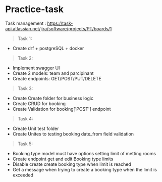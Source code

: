# Practice-task

Task management : https://task-api.atlassian.net/jira/software/projects/PT/boards/1

> Task 1:

- Create drf + postgreSQL + docker

> Task 2:

- Implement swagger UI
- Create 2 models: team and parcipinant
- Create endpoints: GET/POST/PUT/DELETE

> Task 3:

- Create Create folder for business logic
- Create CRUD for booking
- Create Validation for booking['POST'] endpoint

> Task 4:

- Create Unit test folder
- Create Unites to testing booking date_from field validation

> Task 5:

- Booking type model must have options setting limit of metting rooms
- Create endpoint get and edit Booking type limits
- Disable create create booking type when limit is reached
- Get a message when trying to create a booking type when the limit is exceeded
